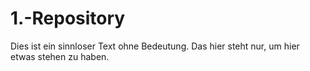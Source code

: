 # 1.-Repository
Dies ist ein sinnloser Text ohne Bedeutung. Das hier steht nur, um hier etwas stehen zu haben.
